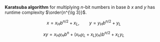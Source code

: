 **Karatsuba algorithm** for multiplying $n$-bit numbers in base $b$ $x$ and $y$ has runtime complexity $\order{n^{\lg 3}}$.

$$
x = x_H b^{n/2} + x_L, \qquad y = y_H b^{n/2} + y_L
$$

$$
xy = x_H y_H b^n + (x_H y_L + x_L y_H)b^{n/2} + x_L y_L
$$